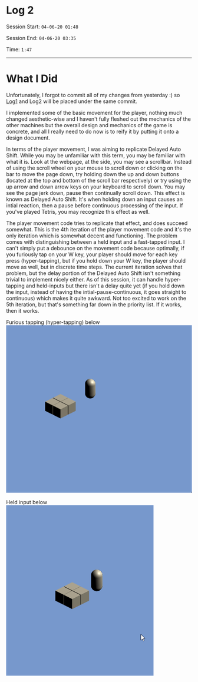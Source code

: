 # Log 2


Session Start: `04-06-20 01:48`


Session End: `04-06-20 03:35`


Time: `1:47`

---
# What I Did
Unfortunately, I forgot to commit all of my changes from yesterday :) so [Log1](../Capstone_Logs/Log1.md) and Log2 will be placed under the same commit.

I implemented some of the basic movement for the player, nothing much changed aesthetic-wise and I haven't fully fleshed out the mechanics of the other machines but the overall design and mechanics of the game is concrete, and all I really need to do now is to reify it by putting it onto a design document.

In terms of the player movement, I was aiming to replicate Delayed Auto Shift. While you may be unfamiliar with this term, you may be familiar with what it is. Look at the webpage, at the side, you may see a scrollbar. Instead of using the scroll wheel on your mouse to scroll down or clicking on the bar to move the page down, try holding down the up and down buttons (located at the top and bottom of the scroll bar respectively) or try using the up arrow and down arrow keys on your keyboard to scroll down. You may see the page jerk down, pause then continually scroll down. This effect is known as Delayed Auto Shift. It's when holding down an input causes an intial reaction, then a pause before continuous processing of the input. If you've played Tetris, you may recognize this effect as well.

The player movement code tries to replicate that effect, and does succeed somewhat. This is the 4th iteration of the player movement code and it's the only iteration which is somewhat decent and functioning. The problem comes with distinguishing between a held input and a fast-tapped input. I can't simply put a debounce on the movement code because optimally, if you furiously tap on your W key, your player should move for each key press (hyper-tapping), but if you hold down your W key, the player should move as well, but in discrete time steps. The current iteration solves that problem, but the delay portion of the Delayed Auto Shift isn't something trivial to implement nicely either. As of this session, it can handle hyper-tapping and held-inputs but there isn't a delay quite yet (if you hold down the input, instead of having the intial-pause-continuous, it goes straight to continuous) which makes it quite awkward. Not too excited to work on the 5th iteration, but that's something far down in the priority list. If it works, then it works.

Furious tapping (hyper-tapping) below
![Hyper Tapping](../Capstone_Logs/Resources/Log2/HyperTapping.gif "tappity tap tap.")

Held input below
![Held Input](../Capstone_Logs/Resources/Log2/HeldInput.gif "Now I need a one tap.")
